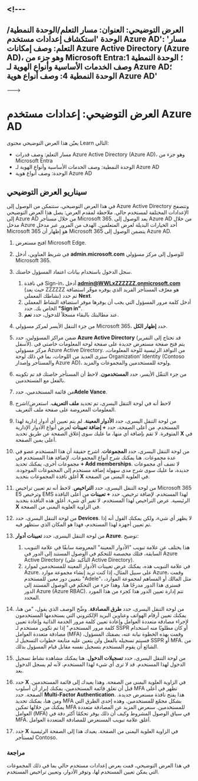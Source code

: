 <a name="---"></a><!---
---
العرض التوضيحي: العنوان: مسار التعلم/الوحدة النمطية/الوحدة 'استكشاف إعدادات مستخدم Azure AD': 'مسار التعلم: وصف إمكانات Azure Active Directory (Azure AD)، وهو جزء من Microsoft Entra؛ الوحدة النمطية 1: وصف الخدمات الأساسية وأنواع الهوية لـ Azure AD؛ الوحدة النمطية 4: وصف أنواع هوية Azure AD'
---
--->

# <a name="demo-azure-ad-user-settings"></a>العرض التوضيحي: إعدادات مستخدم Azure AD

يعيّن هذا العرض التوضيحي محتوى Learn التالي:

- مسار التعلم: وصف قدرات Azure Active Directory (Azure AD)، وهو جزء من Microsoft Entra
- الوحدة النمطية: وصف الخدمات الأساسية وأنواع الهوية لـ Azure AD
- الوحدة: وصف أنواع هوية Azure AD

## <a name="demo-scenario"></a>سيناريو العرض التوضيحي

في هذا العرض التوضيحي، ستتمكن من الوصول إلى Azure Active Directory وتتصفح الإعدادات المختلفة لمستخدم حالي.  ملاحظة لمقدم العرض:  يصل هذا العرض التوضيحي إلى Azure AD من خلال مستأجر Microsoft 365. يعد الوصول إلى Azure AD من خلال مدخل Azure أحد الخيارات البديلة لعرض المتعلمين. الهدف من المرور عبر مدخل Microsoft 365 هو إظهار أن Microsoft 365 يتضمن الوصول إلى Azure AD.

1. افتح مستعرض Microsoft Edge.

1. في شريط العناوين، أدخل **admin.microsoft.com** للوصول إلى مركز مسؤولي Microsoft 365.

1. سجل الدخول باستخدام بيانات اعتماد المسؤول خاصتك.
    1. في نافذة Sign-in، أدخل **admin@WWLxZZZZZZ.onmicrosoft.com** (حيث يعد ZZZZZZ هو معرّف المستأجر الفريد الذي يوفره موفّر استضافة نشاطك المعملي) ثم حدد **Next**.
    1. أدخل كلمة مرور المسؤول التي يجب أن يوفرها موفر استضافة النشاط المعملي الخاص بك. حدد **"Sign in"**.
    1. عند مطالبتك بالبقاء مسجلاً للدخول، حدد **نعم**.

1. من جزء التنقل الأيسر لمركز مسؤولي Microsoft 365، حدد **إظهار الكل**.

1. ضمن مراكز المسؤولين، حدد **Azure Active Directory** (قد تحتاج إلى التمرير لأسفل).  يتم فتح صفحة مستعرض جديدة على صفحة لوحة المعلومات خاصتي في مركز مسؤولي Azure Active Directory. من النوافذ الرئيسية للوحة المعلومات، سترى العديد من اللوحات، بما في ذلك لوحة Organization’ Identity (Contoso والمستأجر وإصدار Azure AD)، ولوحة للمستخدمين والمجموعات والمزيد.

1. من جزء التنقّل الأيسر، حدد **المستخدمون**. لاحظ أن المستأجر خاصتك قد تم تكوينه بالفعل مع المستخدمين.

1. من قائمة المستخدمين، حدد**Adele Vance**.

1. لاحظ أنه في لوحة التنقل اليسرى، تم تحديد **ملف التعريف**.  استعرض/اشرح المعلومات المعروضة على صفحة ملف التعريف.

1. من لوحة التنقل اليسرى، حدد **الأدوار المعينة**.  لم يتم تعيين أي أدوار إدارية لهذا المستخدم.  من أعلى الصفحة، حدد **+ إضافة تعيينات** لعرض أنواع الأدوار الإدارية المتوفرة.  لا تقم بإضافة أي منها، ما عليك سوى إغلاق الصفحة عن طريق تحديد **X** في أعلى يمين الصفحة.

1. من لوحة التنقل اليسرى، حدد **المجموعات**.  اشرح حقيقة أن هذا المستخدم عضو في عدة مجموعات.  هنا يمكنك شرح أنواع المجموعات.  لإضافة هذا المستخدم في مجموعات أخرى، يمكنك تحديد **+ Add memberships**.  لا تضف أي مجموعات جديدة، ما عليك سوى شرح مدى سهولة إضافة مستخدم إلى المجموعات الموجودة. أغلق نافذة المجموعات بتحديد **X** في العلوية اليمنى من الصفحة.

1. من لوحة التنقل اليسرى، حدد **التراخيص**. لاحظ أنه تم تعيين تراخيص Microsoft 365 E5 وترخيص EMS لهذا المستخدم.  لإضافة ترخيص، حدد **+ تعيينات** من أعلى النافذة الرئيسية.  عرض التراخيص لهذا المستخدم. لا تغير أي شيء.  أغلق هذه النافذة بتحديد **X** في الزاوية العلوية اليمنى من الصفحة.

1. من لوحة التنقل اليسرى، حدد **Devices**.  لا يظهر أي شيء، ولكن يمكنك القول أنه إذا تم تعيين أجهزة لهذا المستخدم، فهذا هو المكان الذي ستظهر فيه.

1. من لوحة التنقل اليسرى، حدد **تعيينات أدوار Azure**.  توضيح:
    1. هذا يختلف عن علامة تبويب "الأدوار المعينة" المعروضة سابقًا في علامة التبويب السابقة، فتلك مخصصة للتحكم في الوصول المستند إلى الدور في Azure Active Directory (التأكيد على Active Directory).
    1. في علامة التبويب هذه، يمكنك عرض تعيينات الأدوار المعينة للمستخدمين لموارد Azure. على سبيل المثال، إذا كنت تريد إنشاء مجموعة موارد Azure، وقمت بتعيين دور معين للمستخدم "Adele"، مثل المالك أو المساهم لمجموعة الموارد، فسترى هذا الدور مدرجًا هنا. وهذا جزء من التحكم في الوصول المستند إلى الدور Azure (Azure RBAC). تتم إدارة تعيين الدور هذا كجزء من هذا المورد المحدد.

1. من لوحة التنقل اليسرى، حدد **طرق المصادقة**.  وضِّح الوصف الذي يقول، "من هنا، يمكنك تعيين أرقام الهواتف وعناوين البريد الإلكتروني التي يستخدمها المستخدمون لإجراء مصادقة متعددة العوامل وإعادة تعيين كلمة مرور الخدمة الذاتية وإعادة تعيين كلمة مرور المستخدم." إذا تم تكوين مستخدم لـ SSPR أو كان مطلوبًا منه استخدام مصادقة متعددة العوامل (MFA) وقمت بهذه الخطوة نيابة عنه، بصفتك المسؤول، فسيتم تسجيله بالفعل ولن يتعين عليه متابعة خطوات التسجيل لـ SSPR أو MFA.  من الشائع أن يقوم المستخدم بتسجيل نفسه مقابل قيام المسؤول بذلك.

1. من لوحة التنقل اليسرى، حدد **تسجيلات الدخول**.  هنا يمكنك مشاهدة نشاط تسجيل الدخول لهذا المستخدم.  قد لا ترى أي شيء لهذا المستخدم، لأنه لم يسجل الدخول بعد.

1. حدد **X** في الزاوية العلوية اليمنى من الصفحة. وهذا يعيدك إلى قائمة المستخدمين.  قبل أن تغلق قائمة المستخدمين، يمكنك إبراز أن أسلوب MFA تظهر في أعلى الصفحة.  حدد ⁧**⁩Multi-Factor Authentication⁧**⁩.  هذا يفتح نافذة مستعرض جديدة.  ومن هنا، يمكنك تحديد MFA بشكل مجمّع للمستخدمين.  وهذه إحدى الطرق التي يمكنك من خلالها تمكين MFA للمستخدمين.  سنعرض المزيد عن المصادقة متعددة العوامل (MFA) في سياق الوصول المشروط وكيف أن ذلك يوفر تحكمًا أكثر دقة في MFA.  أغلق علامة تبويب المستعرض للمصادقة المتعددة العوامل.

1. حدد **X** في الزاوية العلوية اليمنى من الصفحة. يعيدك هذا إلى الصفحة الرئيسية لمستأجر Contoso.

### <a name="review"></a>مراجعة

في هذا العرض التوضيحي، قمت بعرض إعدادات مستخدم حالي بما في ذلك المجموعات التي يمكن تعيين المستخدم لها، وتوفر الأدوار، وتعيين تراخيص المستخدم.
